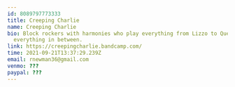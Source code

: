 ```yaml
---
id: 8089797773333
title: Creeping Charlie
name: Creeping Charlie
bio: Block rockers with harmonies who play everything from Lizzo to Queen and
  everything in between.
link: https://creepingcharlie.bandcamp.com/
time: 2021-09-21T13:37:29.239Z
email: rnewman36@gmail.com
venmo: ???
paypal: ???
---
```

